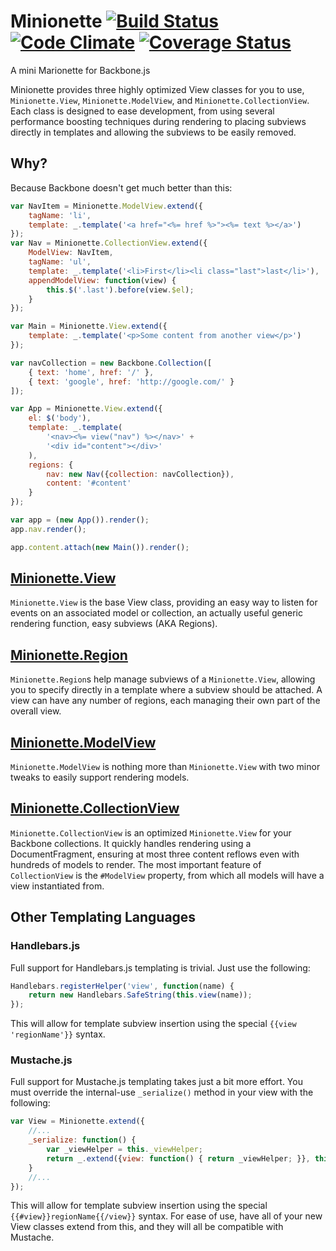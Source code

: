 Minionette [![Build Status](https://travis-ci.org/jridgewell/minionette.svg?branch=master)](https://travis-ci.org/jridgewell/minionette) [![Code Climate](https://codeclimate.com/github/jridgewell/minionette.png)](https://codeclimate.com/github/jridgewell/minionette) [![Coverage Status](https://coveralls.io/repos/jridgewell/minionette/badge.png)](https://coveralls.io/r/jridgewell/minionette)
==========

A mini Marionette for Backbone.js

Minionette provides three highly optimized View classes for you to use,
`Minionette.View`, `Minionette.ModelView`, and
`Minionette.CollectionView`. Each class is designed to ease development,
from using several performance boosting techniques during rendering to
placing subviews directly in templates and allowing the subviews to be
easily removed.

Why?
----

Because Backbone doesn't get much better than this:

```javascript
var NavItem = Minionette.ModelView.extend({
    tagName: 'li',
    template: _.template('<a href="<%= href %>"><%= text %></a>')
});
var Nav = Minionette.CollectionView.extend({
    ModelView: NavItem,
    tagName: 'ul',
    template: _.template('<li>First</li><li class="last">last</li>'),
    appendModelView: function(view) {
        this.$('.last').before(view.$el);
    }
});

var Main = Minionette.View.extend({
    template: _.template('<p>Some content from another view</p>')
});

var navCollection = new Backbone.Collection([
    { text: 'home', href: '/' },
    { text: 'google', href: 'http://google.com/' }
]);

var App = Minionette.View.extend({
    el: $('body'),
    template: _.template(
        '<nav><%= view("nav") %></nav>' +
        '<div id="content"></div>'
    ),
    regions: {
        nav: new Nav({collection: navCollection}),
        content: '#content'
    }
});

var app = (new App()).render();
app.nav.render();

app.content.attach(new Main()).render();
```

[Minionette.View](/docs/minionette.view.md)
-----------------

`Minionette.View` is the base View class, providing an easy way to
listen for events on an associated model or collection, an actually
useful generic rendering function, easy subviews (AKA Regions).


[Minionette.Region](/docs/minionette.region.md)
-------------------

`Minionette.Region`s help manage subviews of a `Minionette.View`,
allowing you to specify directly in a template where a subview should be
attached. A view can have any number of regions, each managing their own
part of the overall view.


[Minionette.ModelView](/docs/minionette.modelview.md)
----------------------

`Minionette.ModelView` is nothing more than `Minionette.View` with two
minor tweaks to easily support rendering models.


[Minionette.CollectionView](/docs/minionette.collectionview.md)
---------------------------

`Minionette.CollectionView` is an optimized `Minionette.View` for your
Backbone collections. It quickly handles rendering using a
DocumentFragment, ensuring at most three content reflows even with
hundreds of models to render. The most important feature of
`CollectionView` is the `#ModelView` property, from which all models
will have a view instantiated from.


Other Templating Languages
--------------------------

### Handlebars.js

Full support for Handlebars.js templating is trivial. Just use the
following:

```javascript
Handlebars.registerHelper('view', function(name) {
    return new Handlebars.SafeString(this.view(name));
});
```

This will allow for template subview insertion using the special `{{view
'regionName'}}` syntax.

### Mustache.js

Full support for Mustache.js templating takes just a bit more effort.
You must override the internal-use `_serialize()` method in your view
with the following:

```javascript
var View = Minionette.extend({
    //...
    _serialize: function() {
        var _viewHelper = this._viewHelper;
        return _.extend({view: function() { return _viewHelper; }}, this.serialize());
    }
    //...
});
```

This will allow for template subview insertion using the special
`{{#view}}regionName{{/view}}` syntax.  For ease of use, have all of
your new View classes extend from this, and they will all be compatible
with Mustache.
